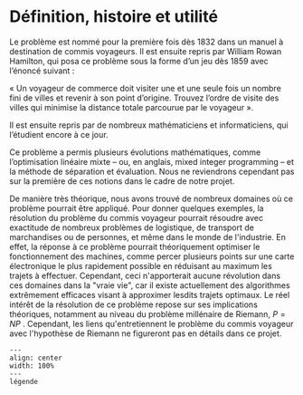 # Définition, histoire et utilité

Le problème est nommé pour la première fois dès 1832 dans un manuel à destination de commis voyageurs. Il est ensuite repris par William Rowan Hamilton, qui posa ce problème sous la forme d’un jeu dès 1859 avec l’énoncé suivant : 

« Un voyageur de commerce doit visiter une et une seule fois un nombre fini de villes et revenir à son point d’origine. Trouvez l’ordre de visite des villes qui minimise la distance totale parcourue par le voyageur ». 

Il est ensuite repris par de nombreux mathématiciens et informaticiens, qui l’étudient encore à ce jour.

Ce problème a permis plusieurs évolutions mathématiques, comme l’optimisation linéaire mixte – ou, en anglais, mixed integer programming – et la méthode de séparation et évaluation. Nous ne reviendrons cependant pas sur la première de ces notions dans le cadre de notre projet. 

De manière très théorique, nous avons trouvé de 
nombreux domaines où ce problème pourrait être appliqué. Pour donner quelques exemples, la résolution du problème du commis voyageur pourrait résoudre avec exactitude de nombreux problèmes de logistique, de transport de marchandises ou de personnes, et même dans le monde de l'industrie. En effet, la réponse à ce problème pourrait théoriquement optimiser le fonctionnement des machines, comme percer plusieurs points sur une carte électronique le plus rapidement possible en réduisant au maximum les trajets à effectuer. Cependant, ceci n'apporterait aucune révolution dans ces domaines dans la "vraie vie", car il existe actuellement des algorithmes extrêmement efficaces visant à approximer lesdits trajets optimaux. Le réel intérêt de la résolution de ce problème repose sur ses implications théoriques, notamment au niveau du problème millénaire de Riemann, 
$P=NP$
. Cependant, les liens qu'entretiennent le problème du commis voyageur avec l'hypothèse de Riemann ne figureront pas en détails dans ce projet.



```{figure} arbre_recherches.png
---
align: center
width: 100%
---
légende
```